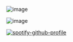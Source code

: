 ![image](https://github.com/user-attachments/assets/6eeb0289-21ca-4784-a41d-ef1fa35e42aa)

![image](https://github.com/user-attachments/assets/2114edf8-b6b6-4851-8d04-98a973079f3c)


   [![spotify-github-profile](https://spotify-github-profile.kittinanx.com/api/view?uid=31b25bsstoynkweenmnkhgj2mwou&cover_image=true&theme=novatorem&show_offline=false&background_color=121212&interchange=false&bar_color=53b14f&bar_color_cover=false)](https://github.com/kittinan/spotify-github-profile)
